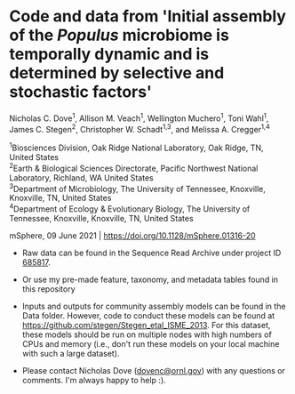 # Code and data from 'Initial assembly of the <i>Populus</i> microbiome is temporally dynamic and is determined by selective and stochastic factors'

Nicholas C. Dove<sup>1</sup>, Allison M. Veach<sup>1</sup>, Wellington Muchero<sup>1</sup>, Toni Wahl<sup>1</sup>, James C. Stegen<sup>2</sup>, Christopher W. Schadt<sup>1,3</sup>, and Melissa A. Cregger<sup>1,4</sup>

<sup>1</sup>Biosciences Division, Oak Ridge National Laboratory, Oak Ridge, TN, United States<br>
<sup>2</sup>Earth & Biological Sciences Directorate, Pacific Northwest National Laboratory, Richland, WA United States<br>
<sup>3</sup>Department of Microbiology, The University of Tennessee, Knoxville, Knoxville, TN, United States<br>
<sup>4</sup>Department of Ecology & Evolutionary Biology, The University of Tennessee, Knoxville, Knoxville, TN, United States<br>

mSphere, 09 June 2021 | <a href="https://doi.org/10.1128/mSphere.01316-20">https://doi.org/10.1128/mSphere.01316-20</a>

- Raw data can be found in the Sequence Read Archive under project ID <a href="http://www.ncbi.nlm.nih.gov/bioproject/685817">685817</a>.

- Or use my pre-made feature, taxonomy, and metadata tables found in this repository

- Inputs and outputs for community assembly models can be found in the Data folder. However, code to conduct these models can be found at <a href="https://github.com/stegen/Stegen_etal_ISME_2013">https://github.com/stegen/Stegen_etal_ISME_2013</a>. For this dataset, these models should be run on multiple nodes with high numbers of CPUs and memory (i.e., don't run these models on your local machine with such a large dataset).

- Please contact Nicholas Dove (dovenc@ornl.gov) with any questions or comments. I'm always happy to help :).
